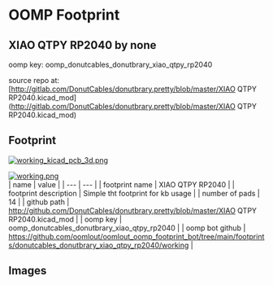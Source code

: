 # OOMP Footprint  
## XIAO QTPY RP2040  by none  
  
oomp key: oomp_donutcables_donutbrary_xiao_qtpy_rp2040  
  
source repo at: [http://gitlab.com/DonutCables/donutbrary.pretty/blob/master/XIAO QTPY RP2040.kicad_mod](http://gitlab.com/DonutCables/donutbrary.pretty/blob/master/XIAO QTPY RP2040.kicad_mod)  
## Footprint  
  
[![working_kicad_pcb_3d.png](working_kicad_pcb_3d_600.png)](working_kicad_pcb_3d.png)  
  
[![working.png](working_600.png)](working.png)  
| name | value | 
| --- | --- | 
| footprint name | XIAO QTPY RP2040 | 
| footprint description | Simple tht footprint for kb usage | 
| number of pads | 14 | 
| github path | http://github.com/DonutCables/donutbrary.pretty/blob/master/XIAO QTPY RP2040.kicad_mod | 
| oomp key | oomp_donutcables_donutbrary_xiao_qtpy_rp2040 | 
| oomp bot github | https://github.com/oomlout/oomlout_oomp_footprint_bot/tree/main/footprints/donutcables_donutbrary_xiao_qtpy_rp2040/working | 
## Images  
